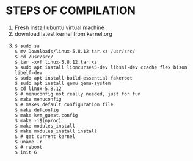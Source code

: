 # STEPS OF COMPILATION

1. Fresh install ubuntu virtual machine
2. download latest kernel from kernel.org
3. 
    ``` shell
    $ sudo su
    $ mv Downloads/linux-5.8.12.tar.xz /usr/src/
    $ cd /usr/src/
    $ tar -xvf linux-5.8.12.tar.xz
    $ sudo apt install libncurses5-dev libssl-dev ccache flex bison libelf-dev
    $ sudo apt install build-essential fakeroot
    $ sudo apt install qemu qemu-system
    $ cd linux-5.8.12
    $ # menuconfig not really needed, just for fun
    $ make menuconfig 
    $ # makes default configuration file
    $ make defconfig
    $ make kvm_guest.config
    $ make -j$(nproc)
    $ make modules_install
    $ make modules_install install
    $ # get current kernel
    $ uname -r
    $ # reboot
    $ init 6
    ```